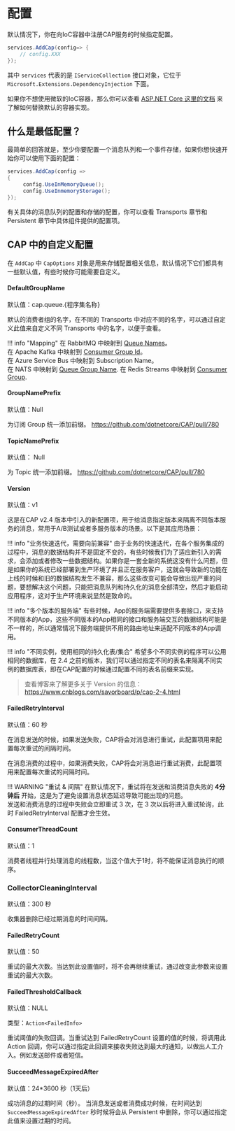 # 配置

默认情况下，你在向IoC容器中注册CAP服务的时候指定配置。

```c#
services.AddCap(config=> {
    // config.XXX 
});
```

其中 `services` 代表的是 `IServiceCollection` 接口对象，它位于 `Microsoft.Extensions.DependencyInjection` 下面。 

如果你不想使用微软的IoC容器，那么你可以查看 [ASP.NET Core 这里的文档](https://docs.microsoft.com/en-us/aspnet/core/fundamentals/dependency-injection?view=aspnetcore-2.2#default-service-container-replacement) 来了解如何替换默认的容器实现。

## 什么是最低配置？

最简单的回答就是，至少你要配置一个消息队列和一个事件存储，如果你想快速开始你可以使用下面的配置：

```C#
services.AddCap(config => 
{
     config.UseInMemoryQueue();
     config.UseInmemoryStorage();
});
```

有关具体的消息队列的配置和存储的配置，你可以查看 Transports 章节和 Persistent 章节中具体组件提供的配置项。

## CAP 中的自定义配置

在 `AddCap` 中 `CapOptions` 对象是用来存储配置相关信息，默认情况下它们都具有一些默认值，有些时候你可能需要自定义。

#### DefaultGroupName

默认值：cap.queue.{程序集名称}

默认的消费者组的名字，在不同的 Transports 中对应不同的名字，可以通过自定义此值来自定义不同 Transports 中的名字，以便于查看。

!!! info "Mapping"
    在 RabbitMQ 中映射到 [Queue Names](https://www.rabbitmq.com/queues.html#names)。  
    在 Apache Kafka 中映射到 [Consumer Group Id](http://kafka.apache.org/documentation/#group.id)。  
    在 Azure Service Bus 中映射到 Subscription Name。  
    在 NATS 中映射到 [Queue Group Name](https://docs.nats.io/nats-concepts/queue).
    在 Redis Streams 中映射到 [Consumer Group](https://redis.io/topics/streams-intro#creating-a-consumer-group).


#### GroupNamePrefix

默认值：Null

为订阅 Group 统一添加前缀。 https://github.com/dotnetcore/CAP/pull/780

#### TopicNamePrefix

默认值： Null

为 Topic 统一添加前缀。 https://github.com/dotnetcore/CAP/pull/780

#### Version

默认值：v1

这是在CAP v2.4 版本中引入的新配置项，用于给消息指定版本来隔离不同版本服务的消息，常用于A/B测试或者多服务版本的场景。以下是其应用场景：

!!! info "业务快速迭代，需要向前兼容"
    由于业务的快速迭代，在各个服务集成的过程中，消息的数据结构并不是固定不变的，有些时候我们为了适应新引入的需求，会添加或者修改一些数据结构。如果你是一套全新的系统这没有什么问题，但是如果你的系统已经部署到生产环境了并且正在服务客户，这就会导致新的功能在上线的时候和旧的数据结构发生不兼容，那么这些改变可能会导致出现严重的问题，要想解决这个问题，只能把消息队列和持久化的消息全部清空，然后才能启动应用程序，这对于生产环境来说显然是致命的。

!!! info "多个版本的服务端"
    有些时候，App的服务端需要提供多套接口，来支持不同版本的App，这些不同版本的App相同的接口和服务端交互的数据结构可能是不一样的，所以通常情况下服务端提供不用的路由地址来适配不同版本的App调用。

!!! info "不同实例，使用相同的持久化表/集合"
    希望多个不同实例的程序可以公用相同的数据库，在 2.4 之前的版本，我们可以通过指定不同的表名来隔离不同实例的数据库表，即在CAP配置的时候通过配置不同的表名前缀来实现。

> 查看博客来了解更多关于 Version 的信息： https://www.cnblogs.com/savorboard/p/cap-2-4.html


#### FailedRetryInterval

默认值：60 秒

在消息发送的时候，如果发送失败，CAP将会对消息进行重试，此配置项用来配置每次重试的间隔时间。

在消息消费的过程中，如果消费失败，CAP将会对消息进行重试消费，此配置项用来配置每次重试的间隔时间。

!!! WARNING "重试 & 间隔"
    在默认情况下，重试将在发送和消费消息失败的 **4分钟后** 开始，这是为了避免设置消息状态延迟导致可能出现的问题。  
    发送和消费消息的过程中失败会立即重试 3 次，在 3 次以后将进入重试轮询，此时 FailedRetryInterval 配置才会生效。

#### ConsumerThreadCount 

默认值：1

消费者线程并行处理消息的线程数，当这个值大于1时，将不能保证消息执行的顺序。

### CollectorCleaningInterval

默认值：300 秒

收集器删除已经过期消息的时间间隔。

#### FailedRetryCount

默认值：50

重试的最大次数。当达到此设置值时，将不会再继续重试，通过改变此参数来设置重试的最大次数。

#### FailedThresholdCallback

默认值：NULL

类型：`Action<FailedInfo>`

重试阈值的失败回调。当重试达到 FailedRetryCount 设置的值的时候，将调用此 Action 回调，你可以通过指定此回调来接收失败达到最大的通知，以做出人工介入。例如发送邮件或者短信。

#### SucceedMessageExpiredAfter

默认值：24*3600 秒（1天后）

成功消息的过期时间（秒）。 当消息发送或者消费成功时候，在时间达到 `SucceedMessageExpiredAfter` 秒时候将会从 Persistent 中删除，你可以通过指定此值来设置过期的时间。